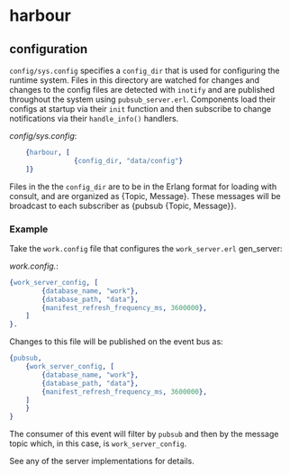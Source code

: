 # harbour


## configuration

`config/sys.config` specifies a `config_dir` that is used for configuring the
runtime system. Files in this directory are watched for changes and changes to
the config files are detected with `inotify` and are published throughout the
system using `pubsub_server.erl`. Components load their configs at startup via
their `init` function and then subscribe to change notifications via their
`handle_info()` handlers.

_config/sys.config_:
```Erlang
    {harbour, [
                {config_dir, "data/config"} 
    ]}
```

Files in the the `config_dir` are to be in the Erlang format for loading with
consult, and are organized as {Topic, Message}. These messages will be
broadcast to each subscriber as {pubsub {Topic, Message}}.

### Example
Take the `work.config` file that configures the `work_server.erl` gen_server:

_work.config._:
```Erlang
{work_server_config, [
        {database_name, "work"},
        {database_path, "data"},
        {manifest_refresh_frequency_ms, 3600000},
    ]
}.
```

Changes to this file will be published on the event bus as:


```Erlang
{pubsub,
    {work_server_config, [
	    {database_name, "work"},
	    {database_path, "data"},
	    {manifest_refresh_frequency_ms, 3600000},
	]
    }
}
```

The consumer of this event will filter by `pubsub` and then by the message topic which, in this case, is `work_server_config`.

See any of the server implementations for details.
